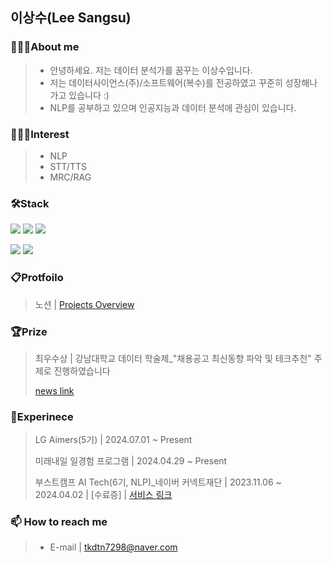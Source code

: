 <!--
### Hi there 👋
**SangSusu-git/SangSusu-git** is a ✨ _special_ ✨ repository because its `README.md` (this file) appears on your GitHub profile.

Here are some ideas to get you started:

- 🔭 I’m currently working on ...
- 🌱 I’m currently learning ...
- 👯 I’m looking to collaborate on ...
- 🤔 I’m looking for help with ...
- 💬 Ask me about ...
- 📫 How to reach me: ...
- 😄 Pronouns: ...
- ⚡ Fun fact: ...
-->
## 이상수(Lee Sangsu)

### 🙋🏻‍♂️About me
>- 안녕하세요. 저는 데이터 분석가를 꿈꾸는 이상수입니다.
>- 저는 데이터사이언스(주)/소프트웨어(복수)를 전공하였고 꾸준히 성장해나가고 있습니다 :)
>- NLP를 공부하고 있으며 인공지능과 데이터 분석에 관심이 있습니다.

### 🙋🏻‍♂️Interest
>- NLP
>- STT/TTS
>- MRC/RAG

### 🛠Stack
 <img src="https://img.shields.io/badge/anaconda-44A833?style=flat&logo=anaconda&logoColor=white"/> <img src="https://img.shields.io/badge/python-3776AB?style=flat&logo=python&logoColor=white"/> <img src="https://img.shields.io/badge/mysql-4479A1?style=flat&logo=mysql&logoColor=white"/> 

 <img src="https://img.shields.io/badge/scikitlearn-F7931E?style=flat&logo=scikitlearn&logoColor=white"/> <img src="https://img.shields.io/badge/pytorch-EE4C2C?style=flat&logo=pytorch&logoColor=white"/>

 
### 📋Protfoilo
> 노션 | [Projects Overview](https://www.notion.so/1fd371f03a4245398d7855c4e9ea9711)


### 🏆Prize
> 최우수상  | 강남대학교 데이터 학술제_"채용공고 최신동향 파악 및 테크추천" 주제로 진행하였습니다
> 
> [news link](https://ace.kangnam.ac.kr/menu/board/info/f3a3bfbbc5715e4180657f71177d8bcf.do?scrtWrtiYn=false&encMenuSeq=5a1dc776d71dae825ed365be75187a1e&encMenuBoardSeq=2beb8ee4bcae3e8fd20f3c7e93cfc3d2)



### 🏃Experinece
> LG Aimers(5기) | 2024.07.01 ~ Present
> 
> 미래내일 일경험 프로그램 | 2024.04.29 ~ Present
> 
> 부스트캠프 AI Tech(6기, NLP)_네이버 커넥트재단 | 2023.11.06 ~ 2024.04.02 | [수료증] | [서비스 링크](https://hello-jobits.com/)


### 📫 How to reach me
> - E-mail | tkdtn7298@naver.com

